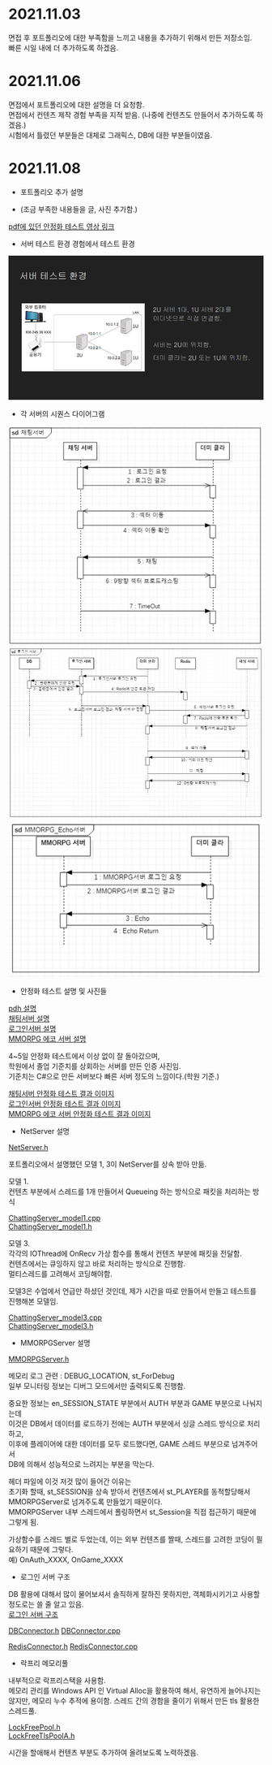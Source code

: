 2021.11.03   
===========  
면접 후 포트폴리오에 대한 부족함을 느끼고 내용을 추가하기 위해서 만든 저장소임.  
빠른 시일 내에 더 추가하도록 하겠음.  
    
    
    
    
    
2021.11.06     
=========== 
면접에서 포트폴리오에 대한 설명을 더 요청함.   
면접에서 컨텐츠 제작 경험 부족을 지적 받음. (나중에 컨텐츠도 만들어서 추가하도록 하겠음.)   
시험에서 틀렸던 부분들은 대체로 그래픽스, DB에 대한 부분들이였음.   
      
    
    
    
2021.11.08  
===========
- 포트폴리오 추가 설명  
  
- (조금 부족한 내용들을 글, 사진 추가함.)   
  
[pdf에 있던 안정화 테스트 영상 링크](https://www.youtube.com/watch?v=Y7Du3PCgPkg)  
  
- 서버 테스트 환경 경험에서 테스트 환경  
  
![안정화 테스트 환경 이미지](https://github.com/richard0326/Portfolio/blob/main/2.PNG)  
  

- 각 서버의 시퀀스 다이어그램  
  
![채팅서버 다이어그램](https://github.com/richard0326/Portfolio/blob/main/%EC%B1%84%ED%8C%85%EC%84%9C%EB%B2%84%20%EB%8B%A4%EC%9D%B4%EC%96%B4%EA%B7%B8%EB%9E%A8.PNG)  
![로그인서버 다이어그램](https://github.com/richard0326/Portfolio/blob/main/%EB%A1%9C%EA%B7%B8%EC%9D%B8%EC%84%9C%EB%B2%84%20%EB%8B%A4%EC%9D%B4%EC%96%B4%EA%B7%B8%EB%9E%A8.PNG)  
![MMORPG 에코 서버 다이어그램](https://github.com/richard0326/Portfolio/blob/main/MMORPG%EC%84%9C%EB%B2%84%20%EB%8B%A4%EC%9D%B4%EC%96%B4%EA%B7%B8%EB%9E%A8.PNG)  
  
  
- 안정화 테스트 설명 및 사진들  
  
[pdh 설명](https://github.com/richard0326/Portfolio/blob/main/pdh%EC%84%A4%EB%AA%85.PNG)  
[채팅서버 설명](https://github.com/richard0326/Portfolio/blob/main/%EC%B1%84%ED%8C%85%EC%84%A4%EB%AA%85.PNG)  
[로그인서버 설명](https://github.com/richard0326/Portfolio/blob/main/%EB%A1%9C%EA%B7%B8%EC%9D%B8%EC%84%A4%EB%AA%85.PNG)  
[MMORPG 에코 서버 설명](https://github.com/richard0326/Portfolio/blob/main/MMORPG%EC%84%A4%EB%AA%85.PNG)  
  
4~5일 안정화 테스트에서 이상 없이 잘 돌아갔으며,  
학원에서 졸업 기준치를 상회하는 서버를 만든 인증 사진임.  
기준치는 C#으로 만든 서버보다 빠른 서버 정도의 느낌이다.(학원 기준.)   
  
[채팅서버 안정화 테스트 결과 이미지](https://github.com/richard0326/Portfolio/blob/main/2020903%EC%9D%BC%EA%B9%8C%EC%A7%803.PNG)  
[로그인서버 안정화 테스트 결과 이미지](https://github.com/richard0326/Portfolio/blob/main/%EB%94%94%EC%9A%B4%ED%81%B4%EB%9D%BC%EB%B0%9C%EC%83%9D_%EC%9B%90%EC%9D%B8%EB%B6%88%EB%AA%85%206%EC%9D%BC.PNG)  
[MMORPG 에코 서버 안정화 테스트 결과 이미지](https://github.com/richard0326/Portfolio/blob/main/5%EC%9D%BC.PNG)  
  
- NetServer 설명  
   
[NetServer.h](https://github.com/richard0326/Portfolio/blob/main/NetServer.h)  
  
  
포트폴리오에서 설명했던 모델 1, 3이 NetServer를 상속 받아 만듦.  

모델 1.  
컨텐츠 부분에서 스레드를 1개 만들어서 Queueing 하는 방식으로 패킷을 처리하는 방식  
  
[ChattingServer_model1.cpp](https://github.com/richard0326/Portfolio/blob/main/ChattingServer_model1.cpp)  
[ChattingServer_model1.h](https://github.com/richard0326/Portfolio/blob/main/ChattingServer_model1.h)  
  
모델 3.   
각각의 IOThread에 OnRecv 가상 함수를 통해서 컨텐츠 부분에 패킷을 전달함.  
컨텐츠에서는 큐잉하지 않고 바로 처리하는 방식으로 진행함.  
멀티스레드를 고려해서 코딩해야함.  

모델3은 수업에서 언급만 하셨던 것인데, 제가 시간을 따로 만들어서 만들고 테스트를 진행해본 모델임.  
  
[ChattingServer_model3.cpp](https://github.com/richard0326/Portfolio/blob/main/ChattingServer_model3.cpp)  
[ChattingServer_model3.h](https://github.com/richard0326/Portfolio/blob/main/ChattingServer_model3.h)  
  
  
- MMORPGServer 설명  
  
[MMORPGServer.h](https://github.com/richard0326/Portfolio/blob/main/MMOServer.h)   
  
  
메모리 로그 관련 : DEBUG_LOCATION, st_ForDebug   
일부 모니터링 정보는 디버그 모드에서만 출력되도록 진행함.  
   
중요한 정보는 en_SESSION_STATE 부분에서 AUTH 부분과 GAME 부분으로 나눠지는데  
이것은 DB에서 데이터를 로드하기 전에는 AUTH 부분에서 싱글 스레드 방식으로 처리하고,  
이후에 플레이어에 대한 데이터를 모두 로드했다면, GAME 스레드 부분으로 넘겨주어서  
DB에 의해서 성능적으로 느려지는 부분을 막는다.  
   
헤더 파일에 이것 저것 많이 들어간 이유는  
초기화 할때, st_SESSION을 상속 받아서 컨텐츠에서 st_PLAYER를 동적할당해서 MMORPGServer로 넘겨주도록 만들었기 때문이다.  
MMORPGServer 내부 스레드에서 폴링하면서 st_Session을 직접 접근하기 때문에 그렇게 됨.  
  
가상함수를 스레드 별로 두었는데, 이는 외부 컨텐츠를 짤때, 스레드를 고려한 코딩이 필요하기 때문에 그렇다.  
예) OnAuth_XXXX, OnGame_XXXX  
  
  
- 로그인 서버 구조  
  
DB 활용에 대해서 많이 물어보셔서 솔직하게 잘하진 못하지만, 객체화시키기고 사용할 정도로는 쓸 줄 알고 있음.  
[로그인 서버 구조](https://github.com/richard0326/Portfolio/blob/main/%EB%A1%9C%EA%B7%B8%EC%9D%B8%20%EC%84%9C%EB%B2%84%20%EA%B5%AC%EC%A1%B0.PNG)  
  
[DBConnector.h](https://github.com/richard0326/Portfolio/blob/main/DBConnector.h)
[DBConnector.cpp](https://github.com/richard0326/Portfolio/blob/main/DBConnector.cpp)
  
[RedisConnector.h](https://github.com/richard0326/Portfolio/blob/main/RedisConnector.h)
[RedisConnector.cpp](https://github.com/richard0326/Portfolio/blob/main/RedisConnector.cpp)
  
  
- 락프리 메모리풀  
  
내부적으로 락프리스택을 사용함.  
메모리 관리를 Windows API 인 Virtual Alloc을 활용하여 해서, 유연하게 늘어나지는 않지만, 
메모리 누수 추적에 용이함.
스레드 간의 경함을 줄이기 위해서 만든 tls 활용한 스레드풀.  
  
[LockFreePool.h](https://github.com/richard0326/Portfolio/blob/main/LockFreePool.h)  
[LockFreeTlsPoolA.h](https://github.com/richard0326/Portfolio/blob/main/LockFreeTlsPoolA.h)
  
  
시간을 할애해서 컨텐츠 부분도 추가하여 올려보도록 노력하겠음.  
